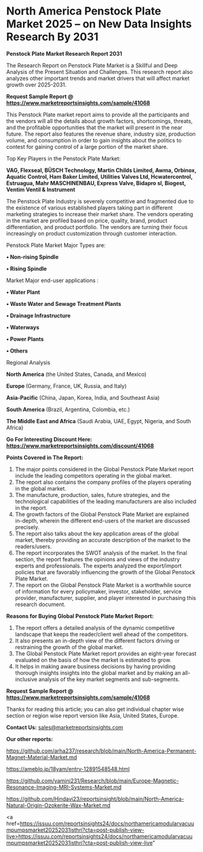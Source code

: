 # North America Penstock Plate Market 2025 – on New Data Insights Research By 2031

<strong>Penstock Plate Market Research Report 2031</strong>

The Research Report on Penstock Plate Market is a Skillful and Deep Analysis of the Present Situation and Challenges. This research report also analyzes other important trends and market drivers that will affect market growth over 2025-2031.

<strong>Request Sample Report @ <a href=https://www.marketreportsinsights.com/sample/41068>https://www.marketreportsinsights.com/sample/41068</a></strong>

This Penstock Plate market report aims to provide all the participants and the vendors will all the details about growth factors, shortcomings, threats, and the profitable opportunities that the market will present in the near future. The report also features the revenue share, industry size, production volume, and consumption in order to gain insights about the politics to contest for gaining control of a large portion of the market share.

Top Key Players in the Penstock Plate Market:

<strong>VAG, Flexseal, BÜSCH Technology, Martin Childs Limited, Awma, Orbinox, Aquatic Control, Ham Baker Limited, Utilities Valves Ltd, Hcwatercontrol, Estruagua, Mahr MASCHINENBAU, Express Valve, Bidapro sl, Biogest, Ventim Ventil & Instrument</strong>

The Penstock Plate Industry is severely competitive and fragmented due to the existence of various established players taking part in different marketing strategies to increase their market share. The vendors operating in the market are profiled based on price, quality, brand, product differentiation, and product portfolio. The vendors are turning their focus increasingly on product customization through customer interaction.

Penstock Plate Market Major Types are:

<strong>•  Non-rising Spindle

•  Rising Spindle</strong>

Market Major end-user applications :

<strong>•  Water Plant

•  Waste Water and Sewage Treatment Plants

•  Drainage Infrastructure

•  Waterways

•  Power Plants

•  Others</strong>

Regional Analysis

</u><strong><b>North America</b></strong> (the United States, Canada, and Mexico)

<strong><b>Europe </b></strong>(Germany, France, UK, Russia, and Italy)

<strong><b>Asia-Pacific</b></strong> (China, Japan, Korea, India, and Southeast Asia)

<strong><b>South America</b></strong> (Brazil, Argentina, Colombia, etc.)

<strong><b>The Middle East and Africa</b></strong> (Saudi Arabia, UAE, Egypt, Nigeria, and South Africa)

<strong>Go For Interesting Discount Here: <a href=https://www.marketreportsinsights.com/discount/41068>https://www.marketreportsinsights.com/discount/41068</a></strong>

<strong>Points Covered in The Report:</strong>
<ol>
  <li>The major points considered in the Global Penstock Plate Market report include the leading competitors operating in the global market.</li>
  <li>The report also contains the company profiles of the players operating in the global market.</li>
  <li>The manufacture, production, sales, future strategies, and the technological capabilities of the leading manufacturers are also included in the report.</li>
  <li>The growth factors of the Global Penstock Plate Market are explained in-depth, wherein the different end-users of the market are discussed precisely.</li>
  <li>The report also talks about the key application areas of the global market, thereby providing an accurate description of the market to the readers/users.</li>
  <li>The report incorporates the SWOT analysis of the market. In the final section, the report features the opinions and views of the industry experts and professionals. The experts analyzed the export/import policies that are favorably influencing the growth of the Global Penstock Plate Market.</li>
  <li>The report on the Global Penstock Plate Market is a worthwhile source of information for every policymaker, investor, stakeholder, service provider, manufacturer, supplier, and player interested in purchasing this research document.</li>
</ol>
<strong>Reasons for Buying Global Penstock Plate Market Report:</strong>

<ol>
  <li>The report offers a detailed analysis of the dynamic competitive landscape that keeps the reader/client well ahead of the competitors.</li>
  <li>It also presents an in-depth view of the different factors driving or restraining the growth of the global market.</li>
  <li>The Global Penstock Plate Market report provides an eight-year forecast evaluated on the basis of how the market is estimated to grow.</li>
  <li>It helps in making aware business decisions by having providing thorough insights insights into the global market and by making an all-inclusive analysis of the key market segments and sub-segments.</li>
</ol>
<strong>Request Sample Report @ <a href=https://www.marketreportsinsights.com/sample/41068>https://www.marketreportsinsights.com/sample/41068</a></strong>


Thanks for reading this article; you can also get individual chapter wise section or region wise report version like Asia, United States, Europe.

<strong>Contact Us:</strong>
sales@marketreportsinsights.com

<strong>Our other reports:</strong>

<a href=https://github.com/arha237/research/blob/main/North-America-Permanent-Magnet-Material-Market.md>https://github.com/arha237/research/blob/main/North-America-Permanent-Magnet-Material-Market.md</a>

<a href=https://ameblo.jp/18yam/entry-12891548548.html>https://ameblo.jp/18yam/entry-12891548548.html</a>

<a href=https://github.com/yamini231/Research/blob/main/Europe-Magnetic-Resonance-Imaging-MRI-Systems-Market.md>https://github.com/yamini231/Research/blob/main/Europe-Magnetic-Resonance-Imaging-MRI-Systems-Market.md</a>

<a href=https://github.com/Hindavi23/reportsinsight/blob/main/North-America-Natural-Origin-Ozokerite-Wax-Market.md>https://github.com/Hindavi23/reportsinsight/blob/main/North-America-Natural-Origin-Ozokerite-Wax-Market.md</a>

<a href=https://issuu.com/reportsinsights24/docs/northamericamodularvacuumpumpsmarket20252031isthri?cta=post-publish-view-live>https://issuu.com/reportsinsights24/docs/northamericamodularvacuumpumpsmarket20252031isthri?cta=post-publish-view-live</a>"
